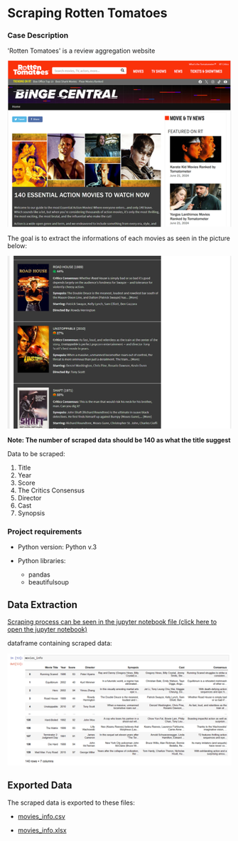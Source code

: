 # Scraping Rotten Tomatoes
### Case Description
'Rotten Tomatoes' is a review aggregation website

![](/images/rotten_tomatoes_heading.png)

The goal is to extract the informations of each movies as seen in the picture below:

![](/images/data_example.png)

**Note: The number of scraped data should be 140 as what the title suggest**

Data to be scraped:
1. Title
1. Year
1. Score
1. The Critics Consensus
1. Director
1. Cast
1. Synopsis

### Project requirements
* Python version: Python v.3

* Python libraries:

    * pandas 
    * beautifulsoup

## Data Extraction
[Scraping process can be seen in the jupyter notebook file (click here to open the jupyter notebook)](./scraping-rotten-tomatoes.ipynb)


dataframe containing scraped data:

![](/images/scraped_dataframe.png)

## Exported Data

The scraped data is exported to these files:

* [movies_info.csv](./movies_info.csv)

* [movies_info.xlsx](./movies_info.xlsx)
